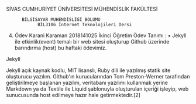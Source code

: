 SİVAS CUMHURİYET ÜNİVERSİTESİ 
         MÜHENDİSLİK FAKÜLTESİ 
        
          BİLGİSAYAR MÜHENDİSLİĞİ BÖLÜMÜ 
                BİL3106 İnternet Teknolojileri Dersi 
   4. Ödev 
                    Karani Karaman 2018141025
				İkinci Öğretim 
Ödev Tanımı : 
•	Jekyll ile etkinlik(event) temalı bir web sitesi oluşturup Github üzerinde barındırma (host) bu haftaki ödevimiz.


Jekyll

Jekyll açık kaynak kodlu, MIT lisanslı, Ruby dili ile yazılmış statik site oluşturucu yazılım.
Github'ın kurucularından Tom Preston-Werner tarafından geliştirilmeye başlanan yazılım, veritabanı yazılımı kullanmak yerine Markdown ya da Textile ile Liquid şablonuyla oluşturulan içeriği işleyip, web sunucusunda host edilmeye hazır hale getirmektedir.[2]
